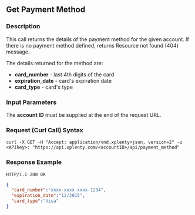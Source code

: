 ## Get Payment Method

### Description
This call returns the details of the payment method for the given account. If there is no payment method defined, returns Resource not found (404) message.

The details returned for the method are:

* **card_number** - last 4th digits of the card
* **expiration_date** - card's expiration date
* **card_type** - card's type


### Input Parameters

The **account ID** must be supplied at the end of the request URL.

### Request (Curl Call) Syntax
```shell
curl -X GET -H "Accept: application/vnd.xplenty+json, version=2" -u <APIkey>: "https://api.xplenty.com/<accountID>/api/payment_method"
```

### Response Example
```HTTP
HTTP/1.1 200 OK
```

```json
{
  "card_number":"xxxx-xxxx-xxxx-1234",
  "expiration_date":"12/2015",
  "card_type":"Visa"
}
```
